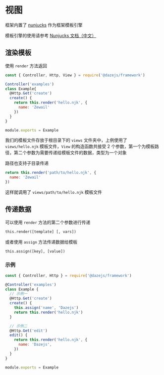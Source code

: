 # 视图
框架内置了 [nunjucks](https://mozilla.github.io/nunjucks/) 作为框架模板引擎

模板引擎的使用请参考 [Nunjucks 文档（中文）](https://mozilla.github.io/nunjucks/cn/templating.html)

## 渲染模板
使用 `render` 方法返回

```js
const { Controller, Http, View } = require('@dazejs/framework')

Controller('examples')
class Example{
  @Http.Get('create')
  create() {
    return this.render('hello.njk', {
      name: 'Zewail'
    })
  }
}

module.exports = Example

```

我们的模板文件存放于根目录下的 `views` 文件夹中，上例使用了 `views/hello.njk` 模板文件，`View` 的构造函数共接受 2 个参数，第一个为模板路径，第二个参数为需要传递给模板文件的数据，类型为一个对象

路径也支持子目录传递

```js
return this.render('path/to/hello.njk', {
  name: 'Zewail'
})
```
这样就调用了 `views/path/to/hello.njk` 模板文件

## 传递数据

可以使用 `render` 方法的第二个参数进行传递
```txt
this.render([template] [, vars])
```

或者使用 `assign` 方法传递数据给模板
```txt
this.assign([key], [value])
```

### 示例
```js
const { Controller, Http } = require('@dazejs/framework')

@Controller('examples')
class Example {
  // 示例一
  @Http.Get('create')
  create() {
    this.assign('name', 'Dazejs')
    return this.render('hello.njk')
  }

  // 示例二
  @Http.Get('edit')
  edit() {
    return this.render('hello.njk', {
      name: 'Dazejs',
    })
  }
}

module.exports = Example
```
